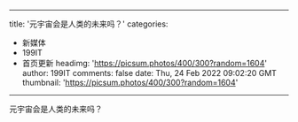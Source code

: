 
---
title: '元宇宙会是人类的未来吗？'
categories: 
 - 新媒体
 - 199IT
 - 首页更新
headimg: 'https://picsum.photos/400/300?random=1604'
author: 199IT
comments: false
date: Thu, 24 Feb 2022 09:02:20 GMT
thumbnail: 'https://picsum.photos/400/300?random=1604'
---

<div>   
元宇宙会是人类的未来吗？  
</div>
            